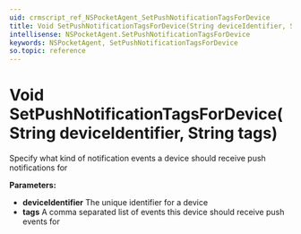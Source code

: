 ```yaml
---
uid: crmscript_ref_NSPocketAgent_SetPushNotificationTagsForDevice
title: Void SetPushNotificationTagsForDevice(String deviceIdentifier, String tags)
intellisense: NSPocketAgent.SetPushNotificationTagsForDevice
keywords: NSPocketAgent, SetPushNotificationTagsForDevice
so.topic: reference
---
```


# Void SetPushNotificationTagsForDevice(String deviceIdentifier, String tags)

Specify what kind of notification events a device should receive push notifications for

**Parameters:**
 - **deviceIdentifier** The unique identifier for a device
 - **tags** A comma separated list of events this device should receive push events for
